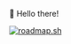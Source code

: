 👋 Hello there!

[![roadmap.sh](https://roadmap.sh/card/wide/677f147f70129741a863bbeb?variant=dark)](https://roadmap.sh)

